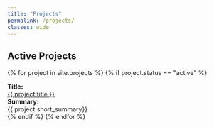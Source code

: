 ```yaml
---
title: "Projects"
permalink: /projects/
classes: wide
---
```

<link rel="stylesheet" href="{{ '/assets/css/custom.css' | relative_url }}">

<h2> Active Projects </h2>

{% for project in site.projects %}
{% if project.status == "active" %}
<div class="project-list">
    <div class="project-item">
    <b>Title:</b><br>
    <a href="{{ project.url }}"> {{ project.title }} </a>
    </div>
    <div class="project-item">  
    <b>Summary:</b><br>
    {{ project.short_summary}}
    </div>
</div>
{% endif %}
{% endfor %}

